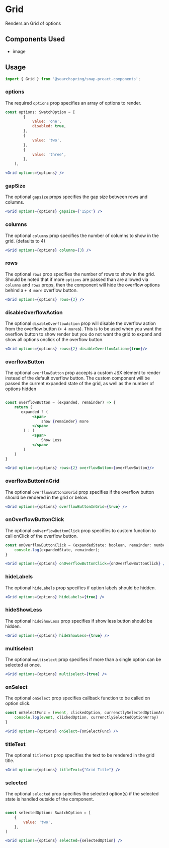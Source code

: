 # Grid

Renders an Grid of options

## Components Used
- image

## Usage
```jsx
import { Grid } from '@searchspring/snap-preact-components';
```

### options
The required `options` prop specifies an array of options to render.

```jsx
const options: SwatchOption = [
		{
			value: 'one',
			disabled: true,
		},
		{
			value: 'two',
		},
		{
			value: 'three',
		},
	],

<Grid options={options} />
```

### gapSize
The optional `gapsize` props specifies the gap size between rows and columns.

```jsx
<Grid options={options} gapsize={'15px'} />
```

### columns
The optional `columns` prop specifies the number of columns to show in the grid. (defaults to 4)

```jsx
<Grid options={options} columns={3} />
```

### rows
The optional `rows` prop specifies the number of rows to show in the grid. Should be noted that if more `options` are passed than are allowed via `columns` and `rows` props, then the component will hide the overflow options behind a `+ 4 more` overflow button. 

```jsx
<Grid options={options} rows={2} />
```

### disableOverflowAction
The optional `disableOverflowAction` prop will disable the overflow action from the overflow button (`+ 4 more`s). This is to be used when you want the overflow button to show render but you do not want the grid to expand and show all options onclick of the overflow button. 

```jsx
<Grid options={options} rows={2} disableOverflowAction={true}/>
```

### overflowButton
The optional `overflowButton` prop accepts a custom JSX element to render instead of the default overflow button. The custom component will be passed the current expanded state of the grid, as well as the number of options hidden 

```jsx

const overflowButton = (expanded, remainder) => {
    return (
       expanded ? (
            <span>
                show {remainder} more
            </span>
        ) : (
            <span>
                Show Less
            </span>
        )
    )
}

<Grid options={options} rows={2} overflowButton={overflowButton}/>
```

### overflowButtonInGrid
The optional `overflowButtonInGrid` prop specifies if the overflow button should be rendered in the grid or below. 

```jsx
<Grid options={options} overflowButtonInGrid={true} />
```

### onOverflowButtonClick
The optional `onOverflowButtonClick` prop specifies to custom function to call onClick of the overflow button. 

```jsx
const onOverflowButtonClick = (expandedState: boolean, remainder: number) => {
    console.log(expandedState, remainder);
}

<Grid options={options} onOverflowButtonClick={onOverflowButtonClick} />
```

### hideLabels
The optional `hideLabels` prop specifies if option labels should be hidden. 

```jsx
<Grid options={options} hideLabels={true} />
```

### hideShowLess
The optional `hideShowLess` prop specifies if show less button should be hidden. 

```jsx
<Grid options={options} hideShowLess={true} />
```

### multiselect
The optional `multiselect` prop specifies if more than a single option can be selected at once. 

```jsx
<Grid options={options} multiselect={true} />
```

### onSelect
The optional `onSelect` prop specifies callback function to be called on option click. 

```jsx
const onSelectFunc = (event, clickedOption, currenctlySelectedOptionArray) => {
    console.log(event, clickedOption, currenctlySelectedOptionArray)
}

<Grid options={options} onSelect={onSelectFunc} />
```

### titleText
The optional `titleText` prop specifies the text to be rendered in the grid title. 

```jsx
<Grid options={options} titleText={"Grid Title"} />
```

### selected
The optional `selected` prop specifies the selected option(s) if the selected state is handled outside of the component. 

```jsx

const selectedOption: SwatchOption = [
    {
        value: 'two',
    },
]

<Grid options={options} selected={selectedOption} />
```


